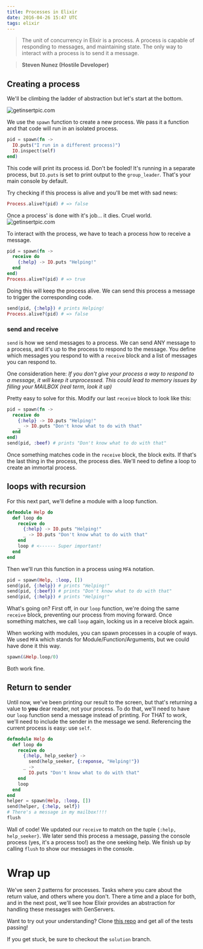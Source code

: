 ```yaml
---
title: Processes in Elixir
date: 2016-04-26 15:47 UTC
tags: elixir
---
```


> The unit of concurrency in Elixir is a process. A process is  capable of responding to messages, and maintaining state. The only way to interact with a process is to send it a message.

>  **Steven Nunez (Hostile Developer)**

## Creating a process
We'll be climbing the ladder of abstraction but let's start at the bottom.

![getinsertpic.com](http://media0.giphy.com/media/byvw3EmW6L37q/200.gif)

We use the `spawn` function to create a new process. We pass it a function and that code will run in an isolated process.

```elixir
pid = spawn(fn ->
  IO.puts("I run in a different process)")
  IO.inspect(self)
end)
```

This code will print its process id. Don't be fooled! It's running in a separate process, but `IO.puts` is set to print output to the `group_leader`. That's your main console by default.

Try checking if this process is alive and you'll be met with sad news:
```elixir
Process.alive?(pid) # => false
```
Once a process' is done with it's job... it dies. Cruel world.
![getinsertpic.com](http://media3.giphy.com/media/XrT2XN8L6yoMg/200.gif)

To interact with the process, we have to teach a process how to receive a message.
```elixir
pid = spawn(fn ->
  receive do
    {:help} -> IO.puts "Helping!"
  end
end)
Process.alive?(pid) # => true
```

Doing this will keep the process alive. We can send this process a message to trigger the corresponding code.

```elixir
send(pid, {:help}) # prints Helping!
Process.alive?(pid) # => false
```
### send and receive
`send` is how we send messages to a process. We can send ANY message to a process, and it's up to the process to respond to the message. You define which messages you respond to with a `receive` block and a list of messages you can respond to.

One consideration here: *If you don't give your process a way to respond to a message, it will keep  it unprocessed. This could lead to memory issues by filling your MAILBOX (real term, look it up)*

Pretty easy to solve for this. Modify our last `receive` block to look like this:

```elixir
pid = spawn(fn ->
  receive do
    {:help} -> IO.puts "Helping!"
    _ -> IO.puts "Don't know what to do with that"
  end
end)
send(pid, :beef) # prints "Don't know what to do with that"
```
Once something matches code in the `receive` block, the block exits. If that's the last thing in the process, the process dies. We'll need to define a loop to create an immortal process.

## loops with recursion

For this next part, we'll define a module with a loop function.
```elixir
defmodule Help do
  def loop do
    receive do
      {:help} -> IO.puts "Helping!"
      _ -> IO.puts "Don't know what to do with that"
    end
    loop # <------ Super important!
  end
end
```

Then we'll run this function in a process using `MFA` notation.
```elixir
pid = spawn(Help, :loop, [])
send(pid, {:help}) # prints "Helping!"
send(pid, {:beef}) # prints "Don't know what to do with that"
send(pid, {:help}) # prints "Helping!"
```

What's going on? First off, in our `loop` function, we're doing the same `receive` block, preventing our process from moving forward. Once something matches, we call `loop` again, locking us in a receive block again.

When working with modules, you can spawn processes in a couple of ways. We used `MFA` which stands for Module/Function/Arguments, but we could have done it this way.

```elixir
spawn(&Help.loop/0)
```

Both work fine.
## Return to sender

Until now, we've been printing our result to the screen, but that's returning a value to **you** dear reader, not your process. To do that, we'll need to have our `loop` function send a message instead of printing. For THAT to work, we'll need to include the sender in the message we send. Referencing the current process is easy: use `self`.

```elixir
defmodule Help do
  def loop do
    receive do
      {:help, help_seeker} ->
        send(help_seeker, {:reponse, "Helping!"})
      _ ->
        IO.puts "Don't know what to do with that"
    end
    loop
  end
end
helper = spawn(Help, :loop, [])
send(helper, {:help, self})
# There's a message in my mailbox!!!!
flush
```

Wall of code! We updated our `receive` to match on the tuple `{:help, help_seeker}`. We later send this process a message, passing the console process (yes, it's a process too!) as the one seeking help. We finish up by calling `flush` to show our messages in the console.

# Wrap up
We've seen 2 patterns for processes. Tasks where you care about the return value, and others where you don't. There a time and  a place for both, and in the next post, we'll see how Elixir provides an abstraction for handling these messages with GenServers.

Want to try out your understanding? Clone [this repo](https://github.com/StevenNunez/processes_in_elixir) and get all of the tests passing!

If you get stuck, be sure to checkout the `solution` branch.
